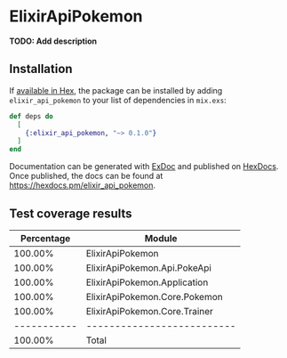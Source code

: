 # ElixirApiPokemon

**TODO: Add description**

## Installation

If [available in Hex](https://hex.pm/docs/publish), the package can be installed
by adding `elixir_api_pokemon` to your list of dependencies in `mix.exs`:

```elixir
def deps do
  [
    {:elixir_api_pokemon, "~> 0.1.0"}
  ]
end
```

Documentation can be generated with [ExDoc](https://github.com/elixir-lang/ex_doc)
and published on [HexDocs](https://hexdocs.pm). Once published, the docs can
be found at <https://hexdocs.pm/elixir_api_pokemon>.

## Test coverage results

| Percentage  | Module                        |
| ----------- | ----------------------------- |
| 100.00%     | ElixirApiPokemon              |
| 100.00%     | ElixirApiPokemon.Api.PokeApi  |
| 100.00%     | ElixirApiPokemon.Application  |
| 100.00%     | ElixirApiPokemon.Core.Pokemon |
| 100.00%     | ElixirApiPokemon.Core.Trainer |
| ----------- | --------------------------    |
| 100.00%     | Total                         |
